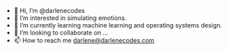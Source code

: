 - 👋 Hi, I’m @darlenecodes
- 👀 I’m interested in simulating emotions.
- 🌱 I’m currently learning machine learning and operating systems design.
- 💞️ I’m looking to collaborate on ...
- 📫 How to reach me darlene@darlenecodes.com

<!---
darlenecodes/darlenecodes is a ✨ special ✨ repository because its `README.md` (this file) appears on your GitHub profile.
You can click the Preview link to take a look at your changes.
--->
